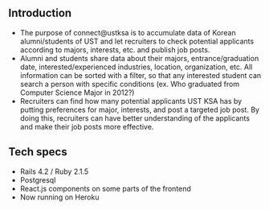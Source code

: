 ## Introduction

- The purpose of connect@ustksa is to accumulate data of Korean alumni/students of UST and let recruiters to check potential applicants according to majors, interests, etc. and publish job posts.
- Alumni and students share data about their majors, entrance/graduation date, interested/experienced industries, location, organization, etc. All information can be sorted with a filter, so that any interested student can search a person with specific conditions (ex. Who graduated from Computer Science Major in 2012?)
- Recruiters can find how many potential applicants UST KSA has by putting preferences for major, interests, and post a targeted job post. By doing this, recruiters can have better understanding of the applicants and make their job posts more effective.

## Tech specs
- Rails 4.2 / Ruby 2.1.5
- Postgresql
- React.js components on some parts of the frontend
- Now running on Heroku
